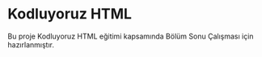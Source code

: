 # Kodluyoruz HTML

Bu proje Kodluyoruz HTML eğitimi kapsamında Bölüm Sonu Çalışması için hazırlanmıştır.
